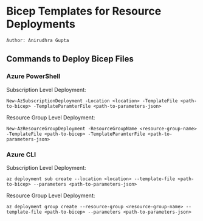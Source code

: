# Bicep Templates for Resource Deployments

`Author: Anirudhra Gupta`

## Commands to Deploy Bicep Files

### Azure PowerShell

Subscription Level Deployment:
```
New-AzSubscriptionDeployment -Location <location> -TemplateFile <path-to-bicep> -TemplateParamterFile <path-to-parameters-json>
```
Resource Group Level Deployment:
```
New-AzResourceGroupDeployment -ResourceGroupName <resource-group-name> -TemplateFile <path-to-bicep> -TemplateParamterFile <path-to-parameters-json>
```

### Azure CLI

Subscription Level Deployment:
```
az deployment sub create --location <location> --template-file <path-to-bicep> --parameters <path-to-parameters-json>
```
Resource Group Level Deployment:
```
az deployment group create --resource-group <resource-group-name> --template-file <path-to-bicep> --parameters <path-to-parameters-json>
```
